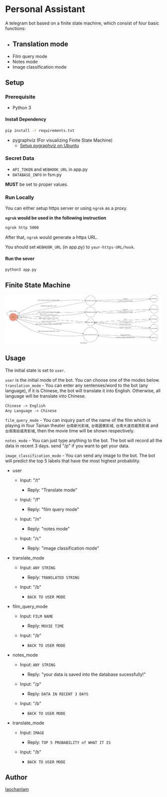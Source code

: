 # Personal Assistant

A telegram bot based on a finite state machine, which consist of four basic functions:
- Translation mode
	- 
- Film query mode
- Notes mode
- Image classification mode

## Setup

### Prerequisite
* Python 3

#### Install Dependency
```sh
pip install -r requirements.txt
```

* pygraphviz (For visualizing Finite State Machine)
    * [Setup pygraphviz on Ubuntu](http://www.jianshu.com/p/a3da7ecc5303)

### Secret Data

- `API_TOKEN` and `WEBHOOK_URL` in app.py
- `DATABASE_INFO` in fsm.py 

**MUST** be set to proper values.

### Run Locally
You can either setup https server or using `ngrok` as a proxy.

**`ngrok` would be used in the following instruction**

```sh
ngrok http 5000
```

After that, `ngrok` would generate a https URL.

You should set `WEBHOOK_URL` (in app.py) to `your-https-URL/hook`.

#### Run the sever

```sh
python3 app.py
```

## Finite State Machine
![fsm](./img/show-fsm.png)

## Usage
The initial state is set to `user`.

`user` is the initial mode of the bot. You can choose one of the modes below.
`translation_mode` - You can enter any sentenses/word to the bot (any language), if it is Chinese, the bot will translate it into English. Otherwise, all language will be translate into Chinese.
```
Chinese -> English
Any Language -> Chinese
```

`film_query_mode` - You can inquiry part of the name of the film which is playing in four Tainan theater `台南新光影城`, `台南國賓影城`, `台南大遠百威秀影城` and `台南南紡威秀影城`, then the movie time will be shown respectively.

`notes_mode` - You can just type anything to the bot. The bot will record all the data in recent 3 days. send "/p" if you want to get your data.

`image_classification_mode` - You can send any image to the bot. The bot will predict the top 5 labels that have the most highest probability.

* user
	* Input: "/t"
		* Reply: "Translate mode"

	* Input: "/f"
		* Reply: "film query mode"

	* Input: "/n"
		* Reply: "notes mode"

	* Input: "/c"
		* Reply: "image classification mode"

* translate_mode
	* Input: `ANY STRING`
		* Reply: `TRANSLATED STRING`

	* Input: "/b"
		* `BACK TO USER MODE`

* film_query_mode
	* Input: `FILM NAME`
		* Reply: `MOVIE TIME`

	* Input: "/b"
		* `BACK TO USER MODE`
		
* notes_mode
	* Input: `ANY STRING`
		* Reply: "your data is saved into the database sucessfully!"

	* Input: "/p"
		* Reply: `DATA IN RECENT 3 DAYS`

	* Input: "/b"
		* `BACK TO USER MODE`

* translate_mode
	* Input: `IMAGE`
		* Reply: `TOP 5 PROBABILITY of WHAT IT IS`

	* Input: "/b"
		* `BACK TO USER MODE`

## Author
[laochanlam](https://github.com/laochanlam)
